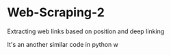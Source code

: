 # Web-Scraping-2
Extracting web links based on position and deep linking

It's an another similar code in python w
